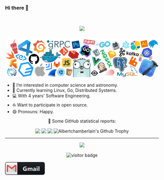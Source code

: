 ### Hi there 👋
<!-- 动态打字效果 -->
<h1 align="center">
  <a href="https://sunguoqi.com/">
    <img src="https://readme-typing-svg.herokuapp.com/?lines=fmt.Println(%22Yo%2C%20Amos祝您今天开心!!%22);&center=true&size=19">
  </a>
</h1>

![](https://github.com/Albertchamberlain/Albertchamberlain/blob/main/icons/header_white_.png)
- 🔭 I’m interested in computer science and astronomy.
- 🌱 Currently learning Linux, Go, Distributed Systems.
- 💻 With 4 years' Software Engineering.
- ⛵ Want to participate in open source.
- 😄 Pronouns: Happy.


<p align="center">
  👑   Some GitHub statistical reports:
</p>

<p align="center">
<img align="center" src="https://github-readme-stats.vercel.app/api/top-langs/?username=Albertchamberlain&hide=javascript,html,css,Jupyter Notebook,C&theme=default&line_height=27&layout=compact"/>
<img align="center" src="https://github-readme-stats.vercel.app/api?username=Albertchamberlain&show_icons=true&count_private=true&include_all_commits=true&line_height=21"/>
<img align="center" src="https://github-readme-streak-stats.herokuapp.com/?user=Albertchamberlain&hide_border=true" />
<img align="center" src="https://github-profile-trophy.vercel.app/?username=Albertchamberlain&column=7" alt="Albertchamberlain's Github Trophy" />

</p>

</details>
  
<hr>
<p align="center">
 

<!-- <div align="center">

[![Amos's wakatime stats](https://github-readme-stats.vercel.app/api/wakatime?username=Amos&langs_count=5)](https://github.com/anuraghazra/github-readme-stats)
</div> -->
<div align="center"><img src="https://quotes-github-readme.vercel.app/api?type=horizontal&theme=light"></div>
<p  align="center">
<img src="https://visitor-badge.laobi.icu/badge?page_id=Albertchamberlain.Albertchamberlain" alt="visitor badge"/>       
</p>
</p>

<p align="center">
<a href="mailto:albert7king@gmail.com">
 <img align="left" alt="Gmail" width="130" hight="100" src="https://github.com/Albertchamberlain/Albertchamberlain/blob/main/icons/gmail.png" />
</a>
</p>

<!-- 

Visitor Count
![Visitor Count](https://profile-counter.glitch.me/Albertchamberlain/count.svg) -->

